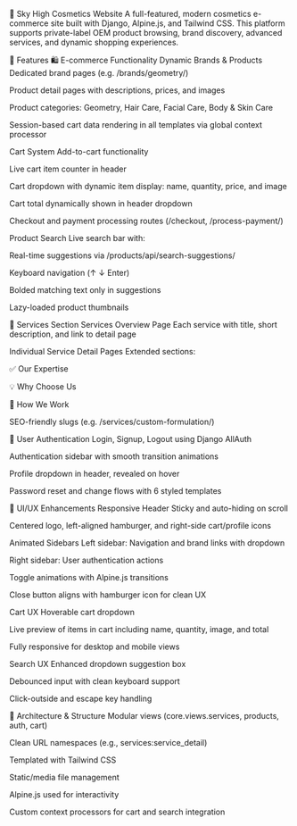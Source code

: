 💄 Sky High Cosmetics Website
A full-featured, modern cosmetics e-commerce site built with Django, Alpine.js, and Tailwind CSS. This platform supports private-label OEM product browsing, brand discovery, advanced services, and dynamic shopping experiences.

🚀 Features
🛍️ E-commerce Functionality
Dynamic Brands & Products
Dedicated brand pages (e.g. /brands/geometry/)

Product detail pages with descriptions, prices, and images

Product categories: Geometry, Hair Care, Facial Care, Body & Skin Care

Session-based cart data rendering in all templates via global context processor

Cart System
Add-to-cart functionality

Live cart item counter in header

Cart dropdown with dynamic item display: name, quantity, price, and image

Cart total dynamically shown in header dropdown

Checkout and payment processing routes (/checkout, /process-payment/)

Product Search
Live search bar with:

Real-time suggestions via /products/api/search-suggestions/

Keyboard navigation (↑ ↓ Enter)

Bolded matching text only in suggestions

Lazy-loaded product thumbnails

💼 Services Section
Services Overview Page
Each service with title, short description, and link to detail page

Individual Service Detail Pages
Extended sections:

✅ Our Expertise

💡 Why Choose Us

🔧 How We Work

SEO-friendly slugs (e.g. /services/custom-formulation/)

👤 User Authentication
Login, Signup, Logout using Django AllAuth

Authentication sidebar with smooth transition animations

Profile dropdown in header, revealed on hover

Password reset and change flows with 6 styled templates

🎨 UI/UX Enhancements
Responsive Header
Sticky and auto-hiding on scroll

Centered logo, left-aligned hamburger, and right-side cart/profile icons

Animated Sidebars
Left sidebar: Navigation and brand links with dropdown

Right sidebar: User authentication actions

Toggle animations with Alpine.js transitions

Close button aligns with hamburger icon for clean UX

Cart UX
Hoverable cart dropdown

Live preview of items in cart including name, quantity, image, and total

Fully responsive for desktop and mobile views

Search UX
Enhanced dropdown suggestion box

Debounced input with clean keyboard support

Click-outside and escape key handling

🧱 Architecture & Structure
Modular views (core.views.services, products, auth, cart)

Clean URL namespaces (e.g., services:service_detail)

Templated with Tailwind CSS

Static/media file management

Alpine.js used for interactivity

Custom context processors for cart and search integration
